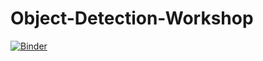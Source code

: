 ﻿# Object-Detection-Workshop
 
[![Binder](https://mybinder.org/badge_logo.svg)](https://mybinder.org/v2/gh/Matthieu-LORMEAU/Object-Detection-Workshop/master?filepath=image-recognition-workshop-empty.ipynb)
